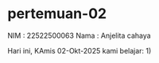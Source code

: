 # pertemuan-02
NIM : 22522500063
Nama : Anjelita cahaya

Hari ini, KAmis 02-Okt-2025 kami belajar:
1) 